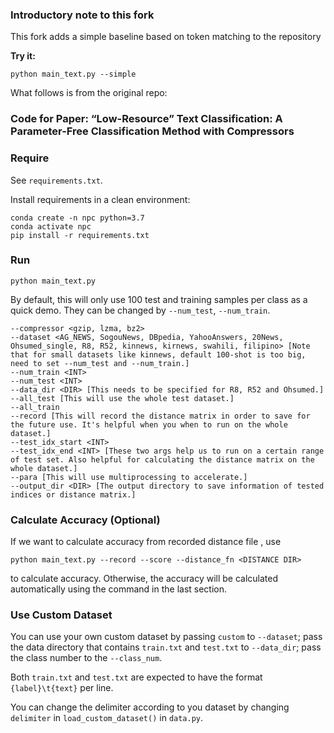 ### Introductory note to this fork

This fork adds a simple baseline based on token matching to the repository

**Try it:**

```
python main_text.py --simple
```

What follows is from the original repo:

### Code for Paper: “Low-Resource” Text Classification: A Parameter-Free Classification Method with Compressors

### Require

See `requirements.txt`.

Install requirements in a clean environment:

```
conda create -n npc python=3.7
conda activate npc
pip install -r requirements.txt
```

### Run

```
python main_text.py
```
By default, this will only use 100 test and training samples per class as a quick demo. They can be changed by `--num_test`, `--num_train`.

```
--compressor <gzip, lzma, bz2>
--dataset <AG_NEWS, SogouNews, DBpedia, YahooAnswers, 20News, Ohsumed_single, R8, R52, kinnews, kirnews, swahili, filipino> [Note that for small datasets like kinnews, default 100-shot is too big, need to set --num_test and --num_train.]
--num_train <INT>
--num_test <INT>
--data_dir <DIR> [This needs to be specified for R8, R52 and Ohsumed.]
--all_test [This will use the whole test dataset.]
--all_train
--record [This will record the distance matrix in order to save for the future use. It's helpful when you when to run on the whole dataset.]
--test_idx_start <INT>
--test_idx_end <INT> [These two args help us to run on a certain range of test set. Also helpful for calculating the distance matrix on the whole dataset.]
--para [This will use multiprocessing to accelerate.]
--output_dir <DIR> [The output directory to save information of tested indices or distance matrix.]

```

### Calculate Accuracy (Optional)

If we want to calculate accuracy from recorded distance file <DISTANCE DIR>, use

```
python main_text.py --record --score --distance_fn <DISTANCE DIR> 
```
to calculate accuracy. Otherwise, the accuracy will be calculated automatically using the command in the last section.

### Use Custom Dataset

You can use your own custom dataset by passing `custom` to `--dataset`; pass the data directory that contains `train.txt` and `test.txt` to `--data_dir`; pass the class number to the `--class_num`.

Both `train.txt` and `test.txt` are expected to have the format `{label}\t{text}` per line.

You can change the delimiter according to you dataset by changing `delimiter` in `load_custom_dataset()` in `data.py`.

